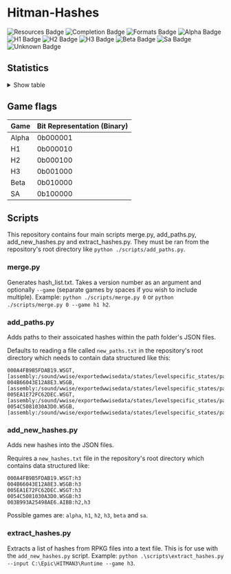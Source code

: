 # Hitman-Hashes
<!-- BADGES_START -->
![Resources Badge](https://img.shields.io/badge/Total%20Resources-1,553,063-blue.svg)
![Completion Badge](https://img.shields.io/badge/Total%20Completion-70.02%25-yellow.svg)
![Formats Badge](https://img.shields.io/badge/Formats%20completed-17/69-blue.svg)
![Alpha Badge](https://img.shields.io/badge/Alpha%20Completion-100.00%25-green.svg)
![H1 Badge](https://img.shields.io/badge/H1%20Completion-61.69%25-red.svg)
![H2 Badge](https://img.shields.io/badge/H2%20Completion-71.99%25-yellow.svg)
![H3 Badge](https://img.shields.io/badge/H3%20Completion-80.15%25-yellow.svg)
![Beta Badge](https://img.shields.io/badge/Beta%20Completion-49.96%25-red.svg)
![Sa Badge](https://img.shields.io/badge/Sa%20Completion-64.39%25-red.svg)
![Unknown Badge](https://img.shields.io/badge/Unknown%20Completion-67.31%25-red.svg)
<!-- BADGES_END -->
## Statistics
<details>
<summary>Show table</summary>

<!-- STATISTICS_TABLE_START -->
|File Type|Total Resources|Correct Paths|Correct Percentage|Hints |Hint Percentage|
|---------|---------------|-------------|------------------|------|---------------|
|AIBB     |1              |1            |100.00%           |0     |0.00%          |
|AIBX     |1              |1            |100.00%           |0     |0.00%          |
|AIBZ     |5              |4            |80.00%            |0     |0.00%          |
|AIRG     |50             |50           |100.00%           |0     |0.00%          |
|ALOC     |26258          |16519        |62.91%            |0     |0.00%          |
|ASEB     |5817           |1703         |29.28%            |0     |0.00%          |
|ASET     |13488          |6161         |45.68%            |0     |0.00%          |
|ASVA     |277            |267          |96.39%            |9     |3.25%          |
|ATMD     |16911          |6458         |38.19%            |0     |0.00%          |
|BMSK     |59             |38           |64.41%            |0     |0.00%          |
|BORG     |6967           |2620         |37.61%            |0     |0.00%          |
|BOXC     |40             |40           |100.00%           |0     |0.00%          |
|CBLU     |2646           |2646         |100.00%           |0     |0.00%          |
|CLNG     |4              |0            |0.00%             |0     |0.00%          |
|CPPT     |2646           |2646         |100.00%           |0     |0.00%          |
|CRMD     |55             |49           |89.09%            |1     |1.82%          |
|DITL     |4              |0            |0.00%             |0     |0.00%          |
|DLGE     |48637          |46012        |94.60%            |2368  |4.87%          |
|DSWB     |5              |0            |0.00%             |5     |100.00%        |
|ECPB     |2834           |0            |0.00%             |0     |0.00%          |
|ECPT     |2834           |0            |0.00%             |0     |0.00%          |
|ENUM     |2              |1            |50.00%            |1     |50.00%         |
|ERES     |270            |266          |98.52%            |3     |1.11%          |
|FXAC     |4              |4            |100.00%           |0     |0.00%          |
|FXAS     |349991         |349282       |99.80%            |0     |0.00%          |
|GFXF     |41             |41           |100.00%           |0     |0.00%          |
|GFXI     |11808          |9178         |77.73%            |1341  |11.36%         |
|GFXV     |318            |119          |37.42%            |196   |61.64%         |
|GIDX     |1              |1            |100.00%           |0     |0.00%          |
|HIKC     |2              |2            |100.00%           |0     |0.00%          |
|JSON     |3119           |1467         |47.03%            |1406  |45.08%         |
|LINE     |32118          |25371        |78.99%            |79    |0.25%          |
|LOCM     |16             |14           |87.50%            |0     |0.00%          |
|LOCR     |9630           |5389         |55.96%            |190   |1.97%          |
|MATB     |5451           |4801         |88.08%            |644   |11.81%         |
|MATE     |1102           |829          |75.23%            |0     |0.00%          |
|MATI     |18661          |17377        |93.12%            |1261  |6.76%          |
|MATT     |5450           |4800         |88.07%            |644   |11.82%         |
|MJBA     |19585          |7363         |37.60%            |0     |0.00%          |
|MRTN     |2248           |1073         |47.73%            |0     |0.00%          |
|MRTR     |853            |85           |9.96%             |0     |0.00%          |
|NAVP     |78             |76           |97.44%            |1     |1.28%          |
|ORES     |9              |7            |77.78%            |0     |0.00%          |
|PREL     |142            |142          |100.00%           |0     |0.00%          |
|PRIM     |42738          |21842        |51.11%            |221   |0.52%          |
|REPO     |2              |2            |100.00%           |0     |0.00%          |
|RTLV     |142            |0            |0.00%             |136   |95.77%         |
|SCDA     |877            |818          |93.27%            |0     |0.00%          |
|SDEF     |501            |501          |100.00%           |0     |0.00%          |
|TBLU     |55989          |39324        |70.24%            |16460 |29.40%         |
|TELI     |65278          |34674        |53.12%            |0     |0.00%          |
|TEMP     |85540          |58323        |68.18%            |26912 |31.46%         |
|TEXD     |43336          |32230        |74.37%            |39    |0.09%          |
|TEXT     |44115          |32574        |73.84%            |337   |0.76%          |
|UICB     |393            |393          |100.00%           |0     |0.00%          |
|UICT     |393            |393          |100.00%           |0     |0.00%          |
|VIDB     |95             |0            |0.00%             |94    |98.95%         |
|VTXD     |11307          |8695         |76.90%            |0     |0.00%          |
|WBNK     |845            |815          |96.45%            |0     |0.00%          |
|WMDA     |9              |9            |100.00%           |0     |0.00%          |
|WSGB     |142            |131          |92.25%            |11    |7.75%          |
|WSGT     |142            |131          |92.25%            |11    |7.75%          |
|WSWB     |61             |46           |75.41%            |15    |24.59%         |
|WSWT     |66             |46           |69.70%            |20    |30.30%         |
|WWEM     |381513         |122592       |32.13%            |223853|58.68%         |
|WWES     |185980         |185980       |100.00%           |0     |0.00%          |
|WWEV     |26075          |18867        |72.36%            |6227  |23.88%         |
|WWFX     |17082          |16189        |94.77%            |0     |0.00%          |
|YSHP     |4              |3            |75.00%            |1     |25.00%         |
<!-- STATISTICS_TABLE_END -->
</details>

## Game flags
| Game  | Bit Representation (Binary) |
| ----- | --------------------------- |
| Alpha | 0b000001                    |
| H1    | 0b000010                    |
| H2    | 0b000100                    |
| H3    | 0b001000                    |
| Beta  | 0b010000                    |
| SA    | 0b100000                    |

## Scripts
This repository contains four main scripts merge.py, add_paths.py, add_new_hashes.py and extract_hashes.py. They must be ran from the repository's root directory like `python ./scripts/add_paths.py`.

### merge.py
Generates hash_list.txt. Takes a version number as an argument and optionally `--game` (separate games by spaces if you wish to include multiple). Example: `python ./scripts/merge.py 0` or `python ./scripts/merge.py 0 --game h1 h2`.

### add_paths.py
Adds paths to their assoicated hashes within the path folder's JSON files.

Defaults to reading a file called `new_paths.txt` in the repository's root directory which needs to contain data structured like this:

```
000A4FB9B5FDAB19.WSGT,[assembly:/sound/wwise/exportedwwisedata/states/levelspecific_states/paris/fashionshowmusic_level_state.wwisestategroup].pc_entitytype
004B66043E12A8E3.WSGB,[assembly:/sound/wwise/exportedwwisedata/states/levelspecific_states/paris/fashionshowmusic_level_state.wwisestategroup].pc_entityblueprint
005EA1E72FC62DEC.WSGT,[assembly:/sound/wwise/exportedwwisedata/states/levelspecific_states/paris/paris_rain_puddle_state.wwisestategroup].pc_entitytype
0054C5081030A3D0.WSGB,[assembly:/sound/wwise/exportedwwisedata/states/levelspecific_states/paris/paris_rain_puddle_state.wwisestategroup].pc_entityblueprint
```

### add_new_hashes.py
Adds new hashes into the JSON files.

Requires a `new_hashes.txt` file in the repository's root directory which contains data structured like:

```
000A4FB9B5FDAB19.WSGT:h3
004B66043E12A8E3.WSGB:h3
005EA1E72FC62DEC.WSGT:h3
0054C5081030A3D0.WSGB:h3
003B993A25498AE6.AIBB:h2,h3
```

Possible games are: `alpha`, `h1`, `h2`, `h3`, `beta` and `sa`.

### extract_hashes.py
Extracts a list of hashes from RPKG files into a text file. This is for use with the `add_new_hashes.py` script. Example: `python .\scripts\extract_hashes.py --input C:\Epic\HITMAN3\Runtime --game h3`.